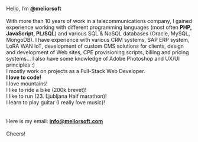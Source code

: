Hello, I’m <b>@meliorsoft</b>
<br />
<br />With more than 10 years of work in a telecommunications company, I gained experience working with different programming languages (most often <b>PHP, JavaScript, PL/SQL</b>) and various SQL & NoSQL databases (Oracle, MySQL, MongoDB). I have experience with various CRM systems, SAP ERP system, LoRA WAN IoT, development of custom CMS solutions for clients, design and development of Web sites, CPE provisioning scripts, billing and pricing systems...
I also have some knowledge of Adobe Photoshop and UX/UI principles :)
<br />I mostly work on projects as a Full-Stack Web Developer.
<br />
<b>I love to code!</b><br />
I love mountains!<br />
I like to ride a bike (200k brevet)!<br />
I like to run (23. Ljubljana Half marathon)!<br />
I learn to play guitar (I really love music)! <br />
<br />
<br />Here is my email: <b>info@meliorsoft.com</b>
<br />
<br />Cheers!
